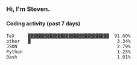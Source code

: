 ### Hi, I'm Steven.

#### Coding activity (past 7 days)
```
TeX     ▓▓▓▓▓▓▓▓▓▓▓▓▓▓▓▓▓▓▓▓▓▓▓▓▓▓▓▓▓▓  91.60%
other   ▓                                3.34%
JSON                                     2.79%
Python                                   1.25%
Bash                                     1.01%
```
